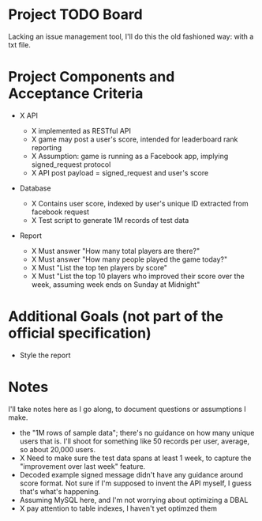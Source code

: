 # Project TODO Board
Lacking an issue management tool, I'll do this the old fashioned way: with a txt file.


# Project Components and Acceptance Criteria
- X API
  - X implemented as RESTful API
  - X game may post a user's score, intended for leaderboard rank reporting
  - X Assumption: game is running as a Facebook app, implying signed_request protocol
  - X API post payload = signed_request and user's score

- Database
  - X Contains user score, indexed by user's unique ID extracted from facebook request
  - X Test script to generate 1M records of test data

- Report
  - X Must answer "How many total players are there?"
  - X Must answer "How many people played the game today?"
  - X Must "List the top ten players by score"
  - X Must "List the top 10 players who improved their score over the week, assuming week ends on Sunday at Midnight"


# Additional Goals (not part of the official specification)
- Style the report


# Notes
I'll take notes here as I go along, to document questions or assumptions I make.
- the "1M rows of sample data"; there's no guidance on how many unique users that is.  I'll shoot for something like 50 records per user, average, so about 20,000 users.
- X Need to make sure the test data spans at least 1 week, to capture the "improvement over last week" feature.
- Decoded example signed message didn't have any guidance around score format.  Not sure if I'm supposed to invent the API myself, I guess that's what's happening.
- Assuming MySQL here, and I'm not worrying about optimizing a DBAL
- X pay attention to table indexes, I haven't yet optimzed them



